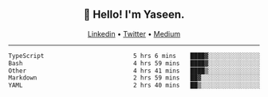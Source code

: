 <h2 align="center">👋 Hello! I'm Yaseen.</h2>
<p align="center">
  <a href="https://www.linkedin.com/in/yaseenkc/">Linkedin</a> •
  <a href="https://twitter.com/yaseeenkc">Twitter</a> •
  <a href="https://medium.com/@yaseen-kc">Medium</a>
</p>


<!--- 🔭 I’m currently working at []() as an  -->
<!--- - 💬 Ask me about **Javascript, React and Git** -->
<!--- - 📫 How to reach me: [@kc.yaseen](https://instagram.com/kc.yaseen) on Instagram -->
<!--- - ⚡ Fun fact: Big Fan of the :zap: emoji -->

-------

<!--START_SECTION:waka-->

```txt
TypeScript                         5 hrs 6 mins    ████▓░░░░░░░░░░░░░░░░░░░░   18.72 %
Bash                               4 hrs 59 mins   ████▓░░░░░░░░░░░░░░░░░░░░   18.27 %
Other                              4 hrs 41 mins   ████▒░░░░░░░░░░░░░░░░░░░░   17.15 %
Markdown                           2 hrs 59 mins   ██▓░░░░░░░░░░░░░░░░░░░░░░   10.93 %
YAML                               2 hrs 40 mins   ██▒░░░░░░░░░░░░░░░░░░░░░░   09.82 %
```

<!--END_SECTION:waka-->
